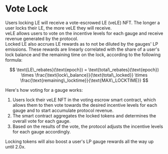 # Vote Lock

Users locking LE will receive a vote-escrowed LE (veLE) NFT. The longer a user locks their LE, the more veLE they will receive.\
veLE allows users to vote on the incentive levels for each gauge and receive revenue generated by the protocol.\
Locked LE also accrues LE rewards as to not be diluted by the gauges' LP emissions. These rewards are linearly correlated with the share of a user's lock balance and the remaining time on the lock, according to the following formula:

$$
\text{LE\_rebates}(\text{epoch}) = \text{total\_rebates}(\text{epoch}) \times \frac{\text{lock\_balance}}{\text{total\_locked}} \times \frac{\text{remaining\_locktime}}{\text{MAX\_LOCKTIME}}
$$



Here's how voting for a gauge works:

1. Users lock their veLE NFT in the voting escrow smart contract, which allows them to then vote towards the desired incentive levels for each gauge and to start accumulate protocol revenue.
2. The smart contract aggregates the locked tokens and determines the overall vote for each gauge.
3. Based on the results of the vote, the protocol adjusts the incentive levels for each gauge accordingly.

Locking tokens will also boost a user's LP gauge rewards all the way up until 2.0x.
